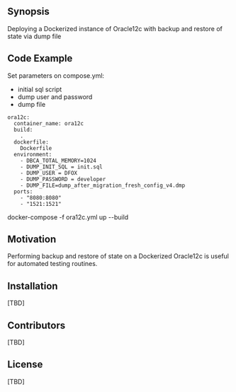 ## Synopsis

Deploying a Dockerized instance of Oracle12c with backup and restore of state via dump file

## Code Example

Set parameters on compose.yml:
- initial sql script
- dump user and password
- dump file

```
ora12c:
  container_name: ora12c
  build:
    .
  dockerfile:
    Dockerfile
  environment:
    - DBCA_TOTAL_MEMORY=1024
    - DUMP_INIT_SQL = init.sql
    - DUMP_USER = DFOX
    - DUMP_PASSWORD = developer
    - DUMP_FILE=dump_after_migration_fresh_config_v4.dmp
  ports:
    - "8080:8080"
    - "1521:1521" 
```


docker-compose -f ora12c.yml up --build

## Motivation

Performing backup and restore of state on a Dockerized Oracle12c is useful for automated testing routines.

## Installation

[TBD]

## Contributors

[TBD]


## License

[TBD]

